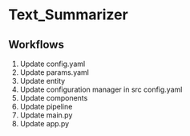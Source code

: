 # Text_Summarizer 

## Workflows

1. Update config.yaml
2. Update params.yaml
3. Update entity
4. Update configuration manager in src config.yaml
5. Update components
6. Update pipeline
7. Update main.py
8. Update app.py
